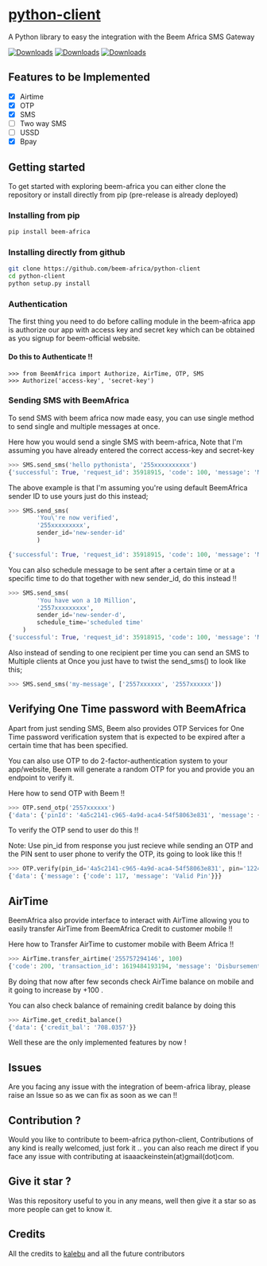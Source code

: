 # [python-client](#)

A Python library to easy the integration with the Beem Africa SMS Gateway

[![Downloads](https://pepy.tech/badge/beem-africa)](https://pepy.tech/project/beem-africa)
[![Downloads](https://pepy.tech/badge/beem-africa/month)](https://pepy.tech/project/beem-africa)
[![Downloads](https://pepy.tech/badge/beem-africa/week)](https://pepy.tech/project/beem-africa)

## Features to be Implemented

- [x] Airtime
- [x] OTP
- [x] SMS
- [ ] Two way SMS
- [ ] USSD
- [x] Bpay

## Getting started

To get started with exploring beem-africa you can either clone the repository or install directly from pip (pre-release is already deployed)

### Installing from pip

```bash
pip install beem-africa
```

### Installing directly from github

```bash
git clone https://github.com/beem-africa/python-client
cd python-client
python setup.py install
```

### Authentication

The first thing you need to do before calling module in the beem-africa app is authorize our app with access key and secret key which can be obtained as you signup for beem-official website.

#### Do this to Authenticate !!

```python3
>>> from BeemAfrica import Authorize, AirTime, OTP, SMS
>>> Authorize('access-key', 'secret-key')
```

### Sending SMS with BeemAfrica

To send SMS with beem africa now made easy, you can use single method to send single and multiple messages at once.

Here how you would send a single SMS with beem-africa, Note that I'm assuming you have already entered the correct access-key and secret-key

```python
>>> SMS.send_sms('hello pythonista', '255xxxxxxxxxx')
{'successful': True, 'request_id': 35918915, 'code': 100, 'message': 'Message Submitted Successfully', 'valid': 1, 'invalid': 0, 'duplicates': 0}
```

The above example is that I'm assuming you're using default BeemAfrica sender ID to use yours just do this instead;

```python
>>> SMS.send_sms(
        'You\'re now verified',
        '255xxxxxxxxx',
        sender_id='new-sender-id'
        )

{'successful': True, 'request_id': 35918915, 'code': 100, 'message': 'Message Submitted Successfully', 'valid': 1, 'invalid': 0, 'duplicates': 0}
```

You can also schedule message to be sent after a certain time or at a specific time to do that together with new sender_id, do this instead !!

```python
>>> SMS.send_sms(
        'You have won a 10 Million',
        '2557xxxxxxxxx',
        sender_id='new-sender-d',
        schedule_time='scheduled time'
    )
{'successful': True, 'request_id': 35918915, 'code': 100, 'message': 'Message Submitted Successfully', 'valid': 1, 'invalid': 0, 'duplicates': 0}
```

Also instead of sending to one recipient per time you can send an SMS to Multiple clients at Once you just have to twist the send_sms() to look like this;

```python
>>> SMS.send_sms('my-message', ['2557xxxxxx', '2557xxxxxx'])
```

## Verifying One Time password with BeemAfrica

Apart from just sending SMS, Beem also provides OTP Services for One Time password verification system that is expected to be expired after a certain time that has been specified.

You can also use OTP to do 2-factor-authentication system to your app/website, Beem will generate a random OTP for you and provide you an endpoint to verify it.

Here how to send OTP with Beem !!

```python
>>> OTP.send_otp('2557xxxxxx')
{'data': {'pinId': '4a5c2141-c965-4a9d-aca4-54f58063e831', 'message': {'code': 100, 'message': 'SMS sent successfully'}}}
```

To verify the OTP send to user do this !!

Note: Use pin_id from response you just recieve while sending an OTP and the PIN sent to user phone to verify the OTP, its going to look like this !!

```python
>>> OTP.verify(pin_id='4a5c2141-c965-4a9d-aca4-54f58063e831', pin='122496')
{'data': {'message': {'code': 117, 'message': 'Valid Pin'}}}
```

## AirTime

BeemAfrica also provide interface to interact with AirTime allowing you to easily transfer AirTime from BeemAfrica Credit to customer mobile !!

Here how to Transfer AirTime to customer mobile with Beem Africa !!

```python
>>> AirTime.transfer_airtime('255757294146', 100)
{'code': 200, 'transaction_id': 1619484193194, 'message': 'Disbursement is in progress'}
```

By doing that now after few seconds check AirTime balance on mobile and it going to increase by +100 .

You can also check balance of remaining credit balance by doing this

```python
>>> AirTime.get_credit_balance()
{'data': {'credit_bal': '708.0357'}}
```

Well these are the only implemented features by now !

## Issues

Are you facing any issue with the integration of beem-africa libray, please raise an Issue so as we can fix as soon as we can !!

## Contribution ?

Would you like to contribute to beem-africa python-client, Contributions of any kind is really welcomed, just fork it .. you can also reach me direct if you face any issue with contributing at isaaackeinstein(at)gmail(dot)com.

## Give it star ?

Was this repository useful to you in any means, well then give it a star so as more people can get to know it.

## Credits

All the credits to [kalebu](https://github.com/kalebu) and all the future contributors
